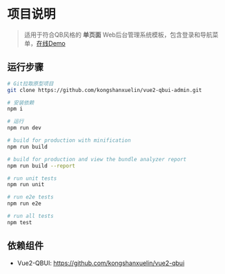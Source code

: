 # 项目说明

> 适用于符合QB风格的 **单页面** Web后台管理系统模板，包含登录和导航菜单，[在线Demo](http://vueqbui-admin.sumslack.com)

## 运行步骤

``` bash
# Git拉取原型项目
git clone https://github.com/kongshanxuelin/vue2-qbui-admin.git

# 安装依赖
npm i

# 运行
npm run dev

# build for production with minification
npm run build

# build for production and view the bundle analyzer report
npm run build --report

# run unit tests
npm run unit

# run e2e tests
npm run e2e

# run all tests
npm test
```

## 依赖组件

 * Vue2-QBUI: https://github.com/kongshanxuelin/vue2-qbui

